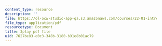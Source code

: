 ```yaml
---
content_type: resource
description: ''
file: https://ol-ocw-studio-app-qa.s3.amazonaws.com/courses/22-01-introduction-to-nuclear-engineering-and-ionizing-radiation-fall-2016/7627be83e0c3348b3180b91e8b01ac79_i3CzkU4Ft9U.pdf
file_type: application/pdf
resourcetype: Document
title: 3play pdf file
uid: 7627be83-e0c3-348b-3180-b91e8b01ac79
---
```

